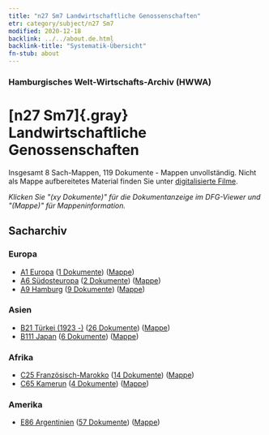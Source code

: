 ```yaml
---
title: "n27 Sm7 Landwirtschaftliche Genossenschaften"
etr: category/subject/n27 Sm7
modified: 2020-12-18
backlink: ../../about.de.html
backlink-title: "Systematik-Übersicht"
fn-stub: about
---
```


### Hamburgisches Welt-Wirtschafts-Archiv (HWWA)
# [n27 Sm7]{.gray}&#8201; Landwirtschaftliche Genossenschaften&#160; 




Insgesamt 8 Sach-Mappen, 119 Dokumente - Mappen unvollständig.
Nicht als Mappe aufbereitetes Material finden Sie unter [digitalisierte Filme](/film/h1_sh).

_Klicken Sie "(xy Dokumente)" für die Dokumentanzeige im DFG-Viewer und "(Mappe)" für Mappeninformation._

## Sacharchiv




### Europa

- [A1 Europa](../../../geo/about.de.html#A1) (<a href="https://dfg-viewer.de/show/?tx_dlf[id]=https://pm20.zbw.eu/mets/sh/1408xx/140892/1455xx/145507/public.mets.de.xml" target="_blank">1 Dokumente</a>) ([Mappe](http://purl.org/pressemappe20/folder/sh/140892,145507))
- [A6 Südosteuropa](../../../geo/about.de.html#A6) (<a href="https://dfg-viewer.de/show/?tx_dlf[id]=https://pm20.zbw.eu/mets/sh/1409xx/140900/1455xx/145507/public.mets.de.xml" target="_blank">2 Dokumente</a>) ([Mappe](http://purl.org/pressemappe20/folder/sh/140900,145507))
- [A9 Hamburg](../../../geo/about.de.html#A9) (<a href="https://dfg-viewer.de/show/?tx_dlf[id]=https://pm20.zbw.eu/mets/sh/1409xx/140905/1455xx/145507/public.mets.de.xml" target="_blank">9 Dokumente</a>) ([Mappe](http://purl.org/pressemappe20/folder/sh/140905,145507))

### Asien

- [B21 Türkei (1923 -)](../../../geo/about.de.html#B21) (<a href="https://dfg-viewer.de/show/?tx_dlf[id]=https://pm20.zbw.eu/mets/sh/1411xx/141111/1455xx/145507/public.mets.de.xml" target="_blank">26 Dokumente</a>) ([Mappe](http://purl.org/pressemappe20/folder/sh/141111,145507))
- [B111 Japan](../../../geo/about.de.html#B111) (<a href="https://dfg-viewer.de/show/?tx_dlf[id]=https://pm20.zbw.eu/mets/sh/1412xx/141272/1455xx/145507/public.mets.de.xml" target="_blank">6 Dokumente</a>) ([Mappe](http://purl.org/pressemappe20/folder/sh/141272,145507))

### Afrika

- [C25 Französisch-Marokko](../../../geo/about.de.html#C25) (<a href="https://dfg-viewer.de/show/?tx_dlf[id]=https://pm20.zbw.eu/mets/sh/1413xx/141358/1455xx/145507/public.mets.de.xml" target="_blank">14 Dokumente</a>) ([Mappe](http://purl.org/pressemappe20/folder/sh/141358,145507))
- [C65 Kamerun](../../../geo/about.de.html#C65) (<a href="https://dfg-viewer.de/show/?tx_dlf[id]=https://pm20.zbw.eu/mets/sh/1414xx/141410/1455xx/145507/public.mets.de.xml" target="_blank">4 Dokumente</a>) ([Mappe](http://purl.org/pressemappe20/folder/sh/141410,145507))

### Amerika

- [E86 Argentinien](../../../geo/about.de.html#E86) (<a href="https://dfg-viewer.de/show/?tx_dlf[id]=https://pm20.zbw.eu/mets/sh/1416xx/141692/1455xx/145507/public.mets.de.xml" target="_blank">57 Dokumente</a>) ([Mappe](http://purl.org/pressemappe20/folder/sh/141692,145507))


